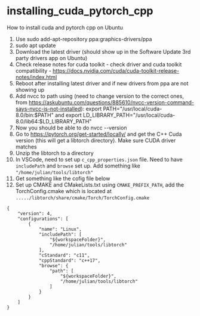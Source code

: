 # installing_cuda_pytorch_cpp
How to install cuda and pytorch cpp on Ubuntu

1. Use sudo add-apt-repository ppa:graphics-drivers/ppa
2. sudo apt update
3. Download the latest driver (should show up in the Software Update 3rd party drivers app on Ubuntu)
4. Check release notes for cuda toolkit - check driver and cuda toolkit compatibility - https://docs.nvidia.com/cuda/cuda-toolkit-release-notes/index.html
5. Reboot after installing latest driver and if new drivers from ppa are not showing up
6. Add nvcc to path using (need to change version to the correct ones, from https://askubuntu.com/questions/885610/nvcc-version-command-says-nvcc-is-not-installed):  export PATH="/usr/local/cuda-8.0/bin:$PATH" and  export LD_LIBRARY_PATH="/usr/local/cuda-8.0/lib64:$LD_LIBRARY_PATH"
7. Now you should be able to do nvcc --version
8. Go to https://pytorch.org/get-started/locally/ and get the C++ Cuda version (this will get a libtorch directory). Make sure CUDA driver matches
9. Unzip the libtorch to a directory
10. In VSCode, need to set up `c_cpp_properties.json` file. Need to have `includePath` and `browse` set up. Add something like `"/home/julian/tools/libtorch"`
11. Get something like the cofig file below
12. Set up CMAKE and CMakeLists.txt using `CMAKE_PREFIX_PATH`, add the TorchConfig.cmake which is located at `...../libtorch/share/cmake/Torch/TorchConfig.cmake`
```
{
    "version": 4,
    "configurations": [
        {
            "name": "Linux",
            "includePath": [
                "${workspaceFolder}",
                "/home/julian/tools/libtorch"
            ],
            "cStandard": "c11",
            "cppStandard": "c++17",
            "browse": {
                "path": [
                    "${workspaceFolder}",
                    "/home/julian/tools/libtorch"
                ]
            }
        }
    ]
}
```
